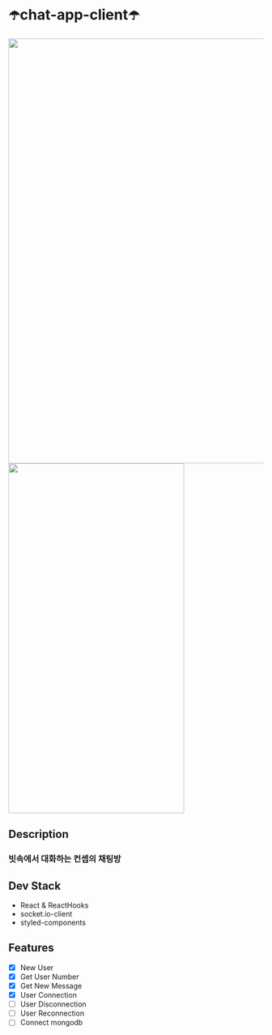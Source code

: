 # ☂️chat-app-client☂️

<img src="https://user-images.githubusercontent.com/42789883/121198886-70a9b680-c8ad-11eb-881b-47c1195ccc6e.png" width="838" height="838">
<img src="https://user-images.githubusercontent.com/42789883/121199083-98991a00-c8ad-11eb-913b-52c301fbf695.png" width="347" height="690">


## Description

### 빗속에서 대화하는 컨셉의 채팅방

## Dev Stack

- React & ReactHooks
- socket.io-client
- styled-components

## Features

- [x] New User
- [x] Get User Number
- [x] Get New Message
- [x] User Connection
- [ ] User Disconnection
- [ ] User Reconnection
- [ ] Connect mongodb

